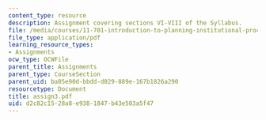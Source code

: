 ```yaml
---
content_type: resource
description: Assignment covering sections VI-VIII of the Syllabus.
file: /media/courses/11-701-introduction-to-planning-institutional-processes-in-developing-countries-fall-2003/d2c82c1528a8e9381847b43e503a5f47_assign3.pdf
file_type: application/pdf
learning_resource_types:
- Assignments
ocw_type: OCWFile
parent_title: Assignments
parent_type: CourseSection
parent_uid: ba05e90d-bbdd-d029-889e-167b1826a290
resourcetype: Document
title: assign3.pdf
uid: d2c82c15-28a8-e938-1847-b43e503a5f47
---
```

